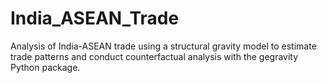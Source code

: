 # India_ASEAN_Trade
Analysis of India-ASEAN trade using a structural gravity model to estimate trade patterns and conduct counterfactual analysis with the gegravity Python package.
